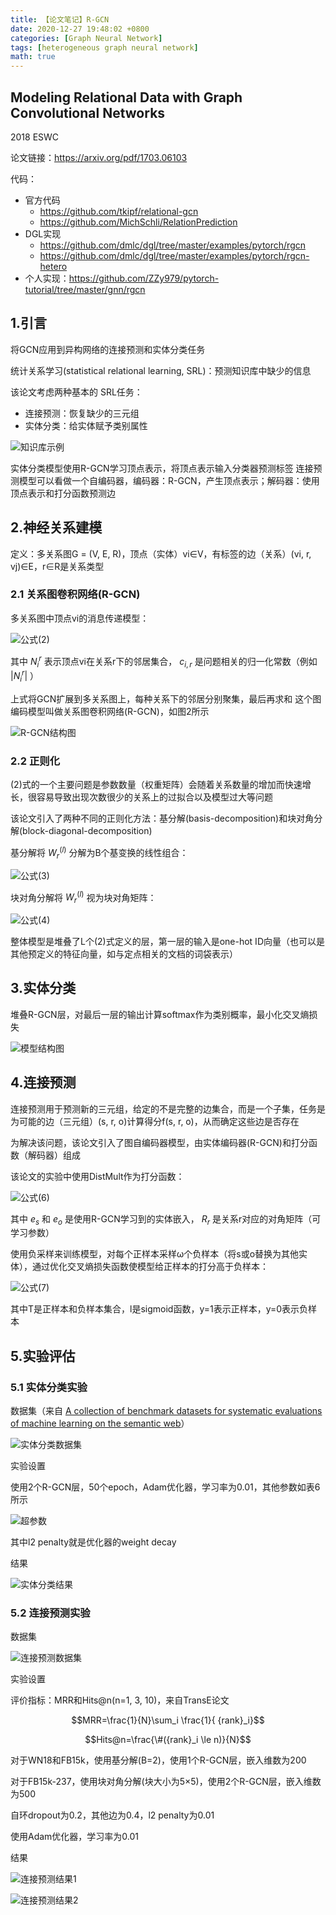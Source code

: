 ```yaml
---
title: 【论文笔记】R-GCN
date: 2020-12-27 19:48:02 +0800
categories: [Graph Neural Network]
tags: [heterogeneous graph neural network]
math: true
---
```

## Modeling Relational Data with Graph Convolutional Networks

2018 ESWC

论文链接：<https://arxiv.org/pdf/1703.06103>

代码：
* 官方代码
  * <https://github.com/tkipf/relational-gcn>
  * <https://github.com/MichSchli/RelationPrediction>
* DGL实现
  * <https://github.com/dmlc/dgl/tree/master/examples/pytorch/rgcn>
  * <https://github.com/dmlc/dgl/tree/master/examples/pytorch/rgcn-hetero>
* 个人实现：<https://github.com/ZZy979/pytorch-tutorial/tree/master/gnn/rgcn>

## 1.引言
将GCN应用到异构网络的连接预测和实体分类任务

统计关系学习(statistical relational learning, SRL)：预测知识库中缺少的信息

该论文考虑两种基本的 SRL任务：
* 连接预测：恢复缺少的三元组
* 实体分类：给实体赋予类别属性

![知识库示例](/assets/images/rgcn/知识库示例.png)

实体分类模型使用R-GCN学习顶点表示，将顶点表示输入分类器预测标签
连接预测模型可以看做一个自编码器，编码器：R-GCN，产生顶点表示；解码器：使用顶点表示和打分函数预测边

## 2.神经关系建模
定义：多关系图G = (V, E, R)，顶点（实体）vi∈V，有标签的边（关系）(vi, r, vj)∈E，r∈R是关系类型

### 2.1 关系图卷积网络(R-GCN)
多关系图中顶点vi的消息传递模型：

![公式(2)](/assets/images/rgcn/公式2.png)

其中 $N_i^r$ 表示顶点vi在关系r下的邻居集合， $c_{i, r}$ 是问题相关的归一化常数（例如 $\vert N_i^r \vert$ ）

上式将GCN扩展到多关系图上，每种关系下的邻居分别聚集，最后再求和
这个图编码模型叫做关系图卷积网络(R-GCN)，如图2所示

![R-GCN结构图](/assets/images/rgcn/R-GCN结构图.png)

### 2.2 正则化
(2)式的一个主要问题是参数数量（权重矩阵）会随着关系数量的增加而快速增长，很容易导致出现次数很少的关系上的过拟合以及模型过大等问题

该论文引入了两种不同的正则化方法：基分解(basis-decomposition)和块对角分解(block-diagonal-decomposition)

基分解将 $W_r^{(l)}$ 分解为B个基变换的线性组合：

![公式(3)](/assets/images/rgcn/公式3.png)

块对角分解将 $W_r^{(l)}$ 视为块对角矩阵：

![公式(4)](/assets/images/rgcn/公式4.png)

整体模型是堆叠了L个(2)式定义的层，第一层的输入是one-hot ID向量（也可以是其他预定义的特征向量，如与定点相关的文档的词袋表示）

## 3.实体分类
堆叠R-GCN层，对最后一层的输出计算softmax作为类别概率，最小化交叉熵损失

![模型结构图](/assets/images/rgcn/模型结构图.png)

## 4.连接预测
连接预测用于预测新的三元组，给定的不是完整的边集合，而是一个子集，任务是为可能的边（三元组）(s, r, o)计算得分f(s, r, o)，从而确定这些边是否存在

为解决该问题，该论文引入了图自编码器模型，由实体编码器(R-GCN)和打分函数（解码器）组成

该论文的实验中使用DistMult作为打分函数：

![公式(6)](/assets/images/rgcn/公式6.png)

其中 $e_s$ 和 $e_o$ 是使用R-GCN学习到的实体嵌入， $R_r$ 是关系r对应的对角矩阵（可学习参数）

使用负采样来训练模型，对每个正样本采样ω个负样本（将s或o替换为其他实体），通过优化交叉熵损失函数使模型给正样本的打分高于负样本：

![公式(7)](/assets/images/rgcn/公式7.png)

其中T是正样本和负样本集合，l是sigmoid函数，y=1表示正样本，y=0表示负样本

## 5.实验评估
### 5.1 实体分类实验
数据集（来自 [A collection of benchmark datasets for systematic evaluations of machine learning on the semantic web](https://madoc.bib.uni-mannheim.de/41308/1/Ristoski_Datasets.pdf)）

![实体分类数据集](/assets/images/rgcn/实体分类数据集.png)

实验设置

使用2个R-GCN层，50个epoch，Adam优化器，学习率为0.01，其他参数如表6所示

![超参数](/assets/images/rgcn/超参数.png)

其中l2 penalty就是优化器的weight decay

结果

![实体分类结果](/assets/images/rgcn/实体分类结果.png)

### 5.2 连接预测实验
数据集

![连接预测数据集](/assets/images/rgcn/连接预测数据集.png)

实验设置

评价指标：MRR和Hits@n(n=1, 3, 10)，来自TransE论文

$$MRR=\frac{1}{N}\sum_i \frac{1}{ {rank}_i}$$

$$Hits@n=\frac{\#({rank}_i \le n)}{N}$$

对于WN18和FB15k，使用基分解(B=2)，使用1个R-GCN层，嵌入维数为200

对于FB15k-237，使用块对角分解(块大小为5×5)，使用2个R-GCN层，嵌入维数为500

自环dropout为0.2，其他边为0.4，l2 penalty为0.01

使用Adam优化器，学习率为0.01

结果

![连接预测结果1](/assets/images/rgcn/连接预测结果1.png)

![连接预测结果2](/assets/images/rgcn/连接预测结果2.png)
